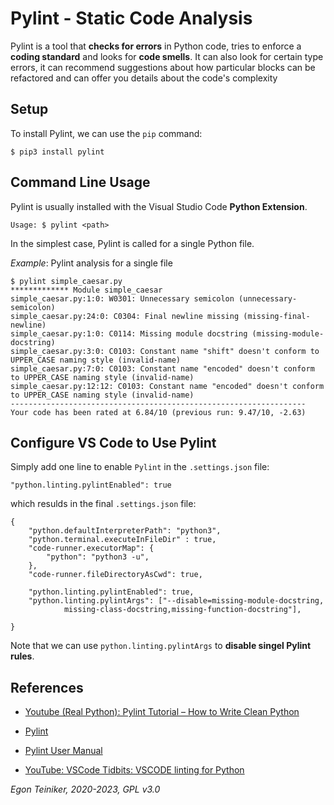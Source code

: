 
# Pylint - Static Code Analysis 

Pylint is a tool that **checks for errors** in Python code, tries to enforce a **coding standard** and looks for **code smells**. 
It can also look for certain type errors, it can recommend suggestions about how particular blocks can be refactored 
and can offer you details about the code's complexity

## Setup
To install Pylint, we can use the `pip` command:
```
$ pip3 install pylint
```

## Command Line Usage 

Pylint is usually installed with the Visual Studio Code **Python Extension**.

```
Usage: $ pylint <path> 
```

In the simplest case, Pylint is called for a single Python file.

_Example_: Pylint analysis for a single file
```
$ pylint simple_caesar.py 
************* Module simple_caesar
simple_caesar.py:1:0: W0301: Unnecessary semicolon (unnecessary-semicolon)
simple_caesar.py:24:0: C0304: Final newline missing (missing-final-newline)
simple_caesar.py:1:0: C0114: Missing module docstring (missing-module-docstring)
simple_caesar.py:3:0: C0103: Constant name "shift" doesn't conform to UPPER_CASE naming style (invalid-name)
simple_caesar.py:7:0: C0103: Constant name "encoded" doesn't conform to UPPER_CASE naming style (invalid-name)
simple_caesar.py:12:12: C0103: Constant name "encoded" doesn't conform to UPPER_CASE naming style (invalid-name)
------------------------------------------------------------------
Your code has been rated at 6.84/10 (previous run: 9.47/10, -2.63)
```

## Configure VS Code to Use Pylint

Simply add one line to enable `Pylint` in the `.settings.json` file:
```
"python.linting.pylintEnabled": true
```

which resulds in the final `.settings.json` file:
```
{
    "python.defaultInterpreterPath": "python3",
    "python.terminal.executeInFileDir" : true,
    "code-runner.executorMap": {
        "python": "python3 -u",
    },
    "code-runner.fileDirectoryAsCwd": true,
    
    "python.linting.pylintEnabled": true,
    "python.linting.pylintArgs": ["--disable=missing-module-docstring,
            missing-class-docstring,missing-function-docstring"],

}
```
Note that we can use `python.linting.pylintArgs` to **disable singel Pylint rules**.

## References 
* [Youtube (Real Python): Pylint Tutorial – How to Write Clean Python](https://youtu.be/fFY5103p5-c)

* [Pylint](https://pypi.org/project/pylint/)
* [Pylint User Manual](http://pylint.pycqa.org/en/latest/)

* [YouTube: VSCode Tidbits: VSCODE linting for Python](https://youtu.be/eMIxokGhFHM)

*Egon Teiniker, 2020-2023, GPL v3.0*
